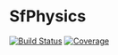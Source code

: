 # SfPhysics

[![Build Status](https://github.com/icantbelieveitsnotphysics/SfPhysics.jl/workflows/CI/badge.svg)](https://github.com/icantbelieveitsnotphysics/SfPhysics.jl/actions)
[![Coverage](https://codecov.io/gh/icantbelieveitsnotphysics/SfPhysics.jl/branch/master/graph/badge.svg)](https://codecov.io/gh/icantbelieveitsnotphysics/SfPhysics.jl)
